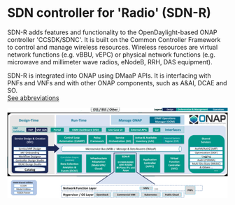 # SDN controller for 'Radio' (SDN-R)

SDN-R adds features and functionality to the OpenDaylight-based ONAP controller 'CCSDK/SDNC'. It is built on the Common Controller Framework to control and manage wireless resources. Wireless resources are virtual network functions (e.g. vBBU, vEPC) or physical network functions (e.g. microwave and millimeter wave radios, eNodeB, RRH, DAS equipment).

SDN-R is integrated into ONAP using DMaaP APIs. It is interfacing with PNFs and VNFs and with other ONAP components, such as A&AI, DCAE and SO.  
[See abbreviations](abbreviations.md)

![SDN-R in ONAP](./ONAP-SDN-R.png "SDN-R in ONAP")
